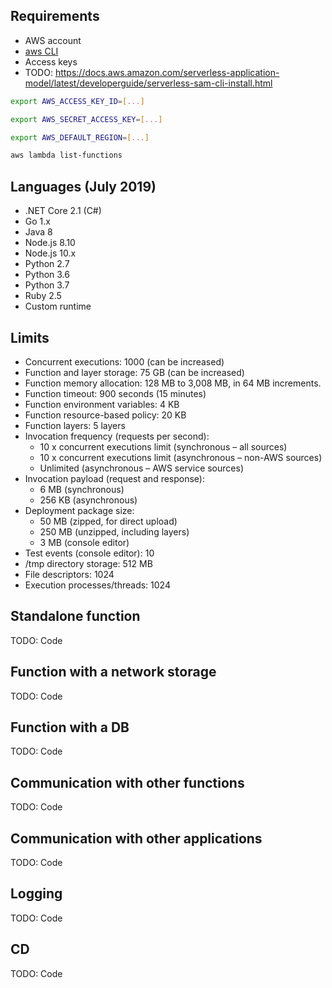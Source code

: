 ## Requirements

* AWS account
* [aws CLI](https://docs.aws.amazon.com/cli/latest/userguide/cli-chap-install.html)
* Access keys
* TODO: https://docs.aws.amazon.com/serverless-application-model/latest/developerguide/serverless-sam-cli-install.html

```bash
export AWS_ACCESS_KEY_ID=[...]

export AWS_SECRET_ACCESS_KEY=[...]

export AWS_DEFAULT_REGION=[...]

aws lambda list-functions
```

## Languages (July 2019)

* .NET Core 2.1 (C#)
* Go 1.x
* Java 8
* Node.js 8.10
* Node.js 10.x
* Python 2.7
* Python 3.6
* Python 3.7
* Ruby 2.5
* Custom runtime

## Limits

* Concurrent executions: 1000 (can be increased)
* Function and layer storage: 75 GB (can be increased)
* Function memory allocation: 128 MB to 3,008 MB, in 64 MB increments.
* Function timeout: 900 seconds (15 minutes)
* Function environment variables: 4 KB
* Function resource-based policy: 20 KB
* Function layers: 5 layers
* Invocation frequency (requests per second):
  * 10 x concurrent executions limit (synchronous – all sources)
  * 10 x concurrent executions limit (asynchronous – non-AWS sources)
  * Unlimited (asynchronous – AWS service sources)
* Invocation payload (request and response):
  * 6 MB (synchronous)
  * 256 KB (asynchronous)
* Deployment package size:
  * 50 MB (zipped, for direct upload)
  * 250 MB (unzipped, including layers)
  * 3 MB (console editor)
* Test events (console editor): 10
* /tmp directory storage: 512 MB
* File descriptors: 1024
* Execution processes/threads: 1024

## Standalone function

TODO: Code

## Function with a network storage

TODO: Code

## Function with a DB

TODO: Code

## Communication with other functions

TODO: Code

## Communication with other applications

TODO: Code

## Logging

TODO: Code

## CD

TODO: Code